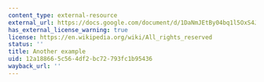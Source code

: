 ```yaml
---
content_type: external-resource
external_url: https://docs.google.com/document/d/1DaNmJEtBy04bq1l5OxS4JAscdZEkUGATURWwnBKLYxk/edit?pli=1
has_external_license_warning: true
license: https://en.wikipedia.org/wiki/All_rights_reserved
status: ''
title: Another example
uid: 12a18866-5c56-4df2-bc72-793fc1b95436
wayback_url: ''
---
```

